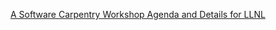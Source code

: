 [A Software Carpentry Workshop Agenda and Details for LLNL](https://markcmiller86.github.io/2017-10-03-LLNL/)
